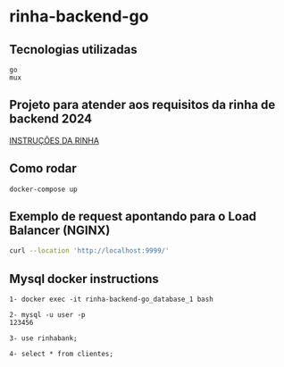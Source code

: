 # rinha-backend-go

## Tecnologias utilizadas
```
go
mux
```

## Projeto para atender aos requisitos da rinha de backend 2024
[INSTRUÇÕES DA RINHA](https://github.com/zanfranceschi/rinha-de-backend-2024-q1)

## Como rodar 
```
docker-compose up
```

## Exemplo de request apontando para o Load Balancer (NGINX)

```bash
curl --location 'http://localhost:9999/'
````

## Mysql docker instructions
```
1- docker exec -it rinha-backend-go_database_1 bash

2- mysql -u user -p
123456

3- use rinhabank;

4- select * from clientes;
```